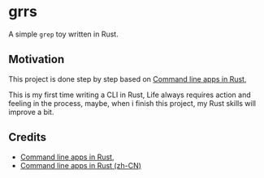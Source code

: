 # grrs

A simple `grep` toy written in Rust.

## Motivation

This project is done step by step based on [Command line apps in Rust](https://rust-cli.github.io/book/), 

This is my first time writing a CLI in Rust, Life always requires action and feeling in the process, maybe, when i finish this project, my Rust skills will improve a bit.

## Credits

- [Command line apps in Rust](https://rust-cli.github.io/book/), 
- [Command line apps in Rust (zh-CN)](https://github.com/ins-x/rust-cli-zh_CN)

